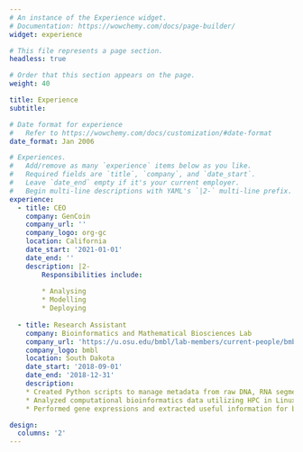 ```yaml
---
# An instance of the Experience widget.
# Documentation: https://wowchemy.com/docs/page-builder/
widget: experience

# This file represents a page section.
headless: true

# Order that this section appears on the page.
weight: 40

title: Experience
subtitle:

# Date format for experience
#   Refer to https://wowchemy.com/docs/customization/#date-format
date_format: Jan 2006

# Experiences.
#   Add/remove as many `experience` items below as you like.
#   Required fields are `title`, `company`, and `date_start`.
#   Leave `date_end` empty if it's your current employer.
#   Begin multi-line descriptions with YAML's `|2-` multi-line prefix.
experience:
  - title: CEO
    company: GenCoin
    company_url: ''
    company_logo: org-gc
    location: California
    date_start: '2021-01-01'
    date_end: ''
    description: |2-
        Responsibilities include:
        
        * Analysing
        * Modelling
        * Deploying
        
  - title: Research Assistant
    company: Bioinformatics and Mathematical Biosciences Lab
    company_url: 'https://u.osu.edu/bmbl/lab-members/current-people/bmbl-2018-winter-1kqw4bx/#main'
    company_logo: bmbl
    location: South Dakota
    date_start: '2018-09-01'
    date_end: '2018-12-31'
    description: 
    * Created Python scripts to manage metadata from raw DNA, RNA segments
    * Analyzed computational bioinformatics data utilizing HPC in Linux environment
    * Performed gene expressions and extracted useful information for bioresearch

design:
  columns: '2'
---
```

